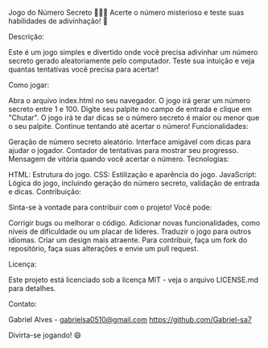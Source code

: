 Jogo do Número Secreto 🧙‍♂️✨
Acerte o número misterioso e teste suas habilidades de adivinhação! 🧠

Descrição:

Este é um jogo simples e divertido onde você precisa adivinhar um número secreto gerado aleatoriamente pelo computador. Teste sua intuição e veja quantas tentativas você precisa para acertar!

Como jogar:

Abra o arquivo index.html no seu navegador.
O jogo irá gerar um número secreto entre 1 e 100.
Digite seu palpite no campo de entrada e clique em "Chutar".
O jogo irá te dar dicas se o número secreto é maior ou menor que o seu palpite.
Continue tentando até acertar o número!
Funcionalidades:

Geração de número secreto aleatório.
Interface amigável com dicas para ajudar o jogador.
Contador de tentativas para mostrar seu progresso.
Mensagem de vitória quando você acertar o número.
Tecnologias:

HTML: Estrutura do jogo.
CSS: Estilização e aparência do jogo.
JavaScript: Lógica do jogo, incluindo geração do número secreto, validação de entrada e dicas.
Contribuição:

Sinta-se à vontade para contribuir com o projeto! Você pode:

Corrigir bugs ou melhorar o código.
Adicionar novas funcionalidades, como níveis de dificuldade ou um placar de líderes.
Traduzir o jogo para outros idiomas.
Criar um design mais atraente.
Para contribuir, faça um fork do repositório, faça suas alterações e envie um pull request.

Licença:

Este projeto está licenciado sob a licença MIT - veja o arquivo LICENSE.md para detalhes.   

Contato:

Gabriel Alves - gabrielsa0510@gmail.com
https://github.com/Gabriel-sa7

Divirta-se jogando! 😄